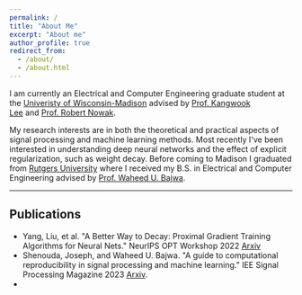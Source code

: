 ```yaml
---
permalink: /
title: "About Me"
excerpt: "About me"
author_profile: true
redirect_from: 
  - /about/
  - /about.html
---
```


I am currently an Electrical and Computer Engineering graduate student at the [Univeristy of Wisconsin-Madison](https://www.wisc.edu/) advised by [Prof. Kangwook Lee](https://kangwooklee.com/) and [Prof. Robert Nowak](https://nowak.ece.wisc.edu/).

My research interests are in both the theoretical and practical aspects of
signal processing and machine learning methods. Most recently I've been
interested in understanding deep neural networks and the effect of explicit
regularization, such as weight decay. Before coming to Madison I graduated from
[Rutgers University](https://www.rutgers.edu/) where I received my B.S. in
Electrical and Computer Engineering advised by [Prof. Waheed U.
Bajwa](http://www.inspirelab.us/people/).

---

## Publications
- Yang, Liu, et al. "A Better Way to Decay: Proximal Gradient Training
  Algorithms for Neural Nets." NeurIPS OPT Workshop 2022 [Arxiv](https://arxiv.org/abs/2210.03069)
- Shenouda, Joseph, and Waheed U. Bajwa. "A guide to computational reproducibility in signal processing and machine learning." IEE Signal Processing Magazine 2023 [Arxiv](https://arxiv.org/abs/2108.12383).
- 

